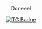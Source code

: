 <div id="header" align="center">
  <p>Doneeel</p>
</div>

<div id="badges" align="center">
  <a href="https://t.me/Doneeel"><img src="https://img.shields.io/badge/Doneeel-black?logo=telegram&logoColor=white&style=for-the-badge" alt="TG Badge"/></a>
</div>
